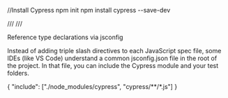 //Install Cypress
npm init
npm install cypress --save-dev

/// <reference types="Cypress" />
/// <reference types="../support" />

Reference type declarations via jsconfig

Instead of adding triple slash directives to each JavaScript spec file, some IDEs (like VS Code) understand a common jsconfig.json file in the root of the project. In that file, you can include the Cypress module and your test folders.

{
  "include": ["./node_modules/cypress", "cypress/**/*.js"]
}
